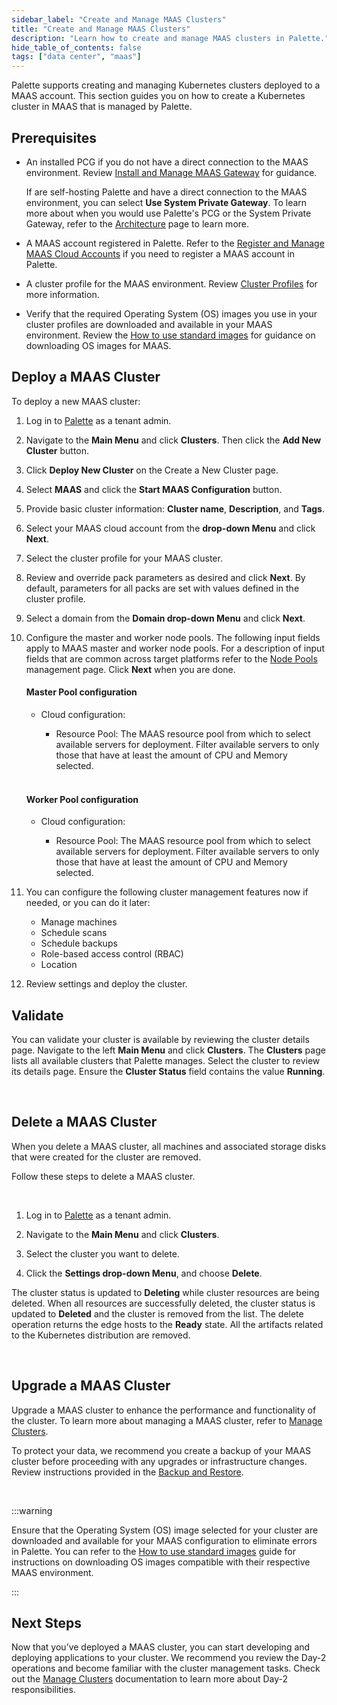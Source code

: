 ```yaml
---
sidebar_label: "Create and Manage MAAS Clusters"
title: "Create and Manage MAAS Clusters"
description: "Learn how to create and manage MAAS clusters in Palette."
hide_table_of_contents: false
tags: ["data center", "maas"]
---
```


Palette supports creating and managing Kubernetes clusters deployed to a MAAS account. This section guides you on how to
create a Kubernetes cluster in MAAS that is managed by Palette.

## Prerequisites

- An installed PCG if you do not have a direct connection to the MAAS environment. Review
  [Install and Manage MAAS Gateway](install-manage-maas-pcg.md) for guidance.

  If are self-hosting Palette and have a direct connection to the MAAS environment, you can select **Use System Private
  Gateway**. To learn more about when you would use Palette's PCG or the System Private Gateway, refer to the
  [Architecture](architecture.md) page to learn more.

- A MAAS account registered in Palette. Refer to the
  [Register and Manage MAAS Cloud Accounts](register-manage-maas-cloud-accounts.md) if you need to register a MAAS
  account in Palette.

- A cluster profile for the MAAS environment. Review
  [Cluster Profiles](../../../profiles/cluster-profiles/cluster-profiles.md) for more information.

- Verify that the required Operating System (OS) images you use in your cluster profiles are downloaded and available in
  your MAAS environment. Review the [How to use standard images](https://maas.io/docs/how-to-use-standard-images) for
  guidance on downloading OS images for MAAS.

## Deploy a MAAS Cluster

To deploy a new MAAS cluster:

1. Log in to [Palette](https://console.spectrocloud.com) as a tenant admin.

2. Navigate to the **Main Menu** and click **Clusters**. Then click the **Add New Cluster** button.

3. Click **Deploy New Cluster** on the Create a New Cluster page.

4. Select **MAAS** and click the **Start MAAS Configuration** button.

5. Provide basic cluster information: **Cluster name**, **Description**, and **Tags**.

6. Select your MAAS cloud account from the **drop-down Menu** and click **Next**.

7. Select the cluster profile for your MAAS cluster.

8. Review and override pack parameters as desired and click **Next**. By default, parameters for all packs are set with
   values defined in the cluster profile.

9. Select a domain from the **Domain drop-down Menu** and click **Next**.

10. Configure the master and worker node pools. The following input fields apply to MAAS master and worker node pools.
    For a description of input fields that are common across target platforms refer to the
    [Node Pools](../../cluster-management/node-pool.md) management page. Click **Next** when you are done.

    #### Master Pool configuration

    - Cloud configuration:

      - Resource Pool: The MAAS resource pool from which to select available servers for deployment. Filter available
        servers to only those that have at least the amount of CPU and Memory selected.

    <br />

    #### Worker Pool configuration

    - Cloud configuration:

      - Resource Pool: The MAAS resource pool from which to select available servers for deployment. Filter available
        servers to only those that have at least the amount of CPU and Memory selected.

11. You can configure the following cluster management features now if needed, or you can do it later:

    - Manage machines
    - Schedule scans
    - Schedule backups
    - Role-based access control (RBAC)
    - Location

12. Review settings and deploy the cluster.

## Validate

You can validate your cluster is available by reviewing the cluster details page. Navigate to the left **Main Menu** and
click **Clusters**. The **Clusters** page lists all available clusters that Palette manages. Select the cluster to
review its details page. Ensure the **Cluster Status** field contains the value **Running**.

<br />

## Delete a MAAS Cluster

When you delete a MAAS cluster, all machines and associated storage disks that were created for the cluster are removed.

Follow these steps to delete a MAAS cluster.

<br />

1. Log in to [Palette](https://console.spectrocloud.com) as a tenant admin.

2. Navigate to the **Main Menu** and click **Clusters**.

3. Select the cluster you want to delete.

4. Click the **Settings drop-down Menu**, and choose **Delete**.

The cluster status is updated to **Deleting** while cluster resources are being deleted. When all resources are
successfully deleted, the cluster status is updated to **Deleted** and the cluster is removed from the list. The delete
operation returns the edge hosts to the **Ready** state. All the artifacts related to the Kubernetes distribution are
removed.

<br />

## Upgrade a MAAS Cluster

Upgrade a MAAS cluster to enhance the performance and functionality of the cluster. To learn more about managing a MAAS
cluster, refer to [Manage Clusters](../../cluster-management/cluster-updates.md).

To protect your data, we recommend you create a backup of your MAAS cluster before proceeding with any upgrades or
infrastructure changes. Review instructions provided in the
[Backup and Restore](../../cluster-management/backup-restore/backup-restore.md).

<br />

:::warning

Ensure that the Operating System (OS) image selected for your cluster are downloaded and available for your MAAS
configuration to eliminate errors in Palette. You can refer to the
[How to use standard images](https://maas.io/docs/how-to-customise-images) guide for instructions on downloading OS
images compatible with their respective MAAS environment.

:::

## Next Steps

Now that you’ve deployed a MAAS cluster, you can start developing and deploying applications to your cluster. We
recommend you review the Day-2 operations and become familiar with the cluster management tasks. Check out the
[Manage Clusters](../../cluster-management/cluster-management.md) documentation to learn more about Day-2
responsibilities.
